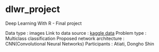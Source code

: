 # dlwr_project

Deep Learning With R - Final project
  
  Data type : images
  Link to data source : [kaggle data](https://www.kaggle.com/c/Kannada-MNIST/data)
  Problem type : Multiclass classification
  Proposed network architecture : CNN(Convolutional Neural Networks)
	Participants : Atiati, Dongho Shin
 
